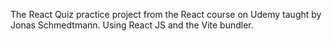 The React Quiz practice project from the React course on Udemy taught by Jonas Schmedtmann.
Using React JS and the Vite bundler.

